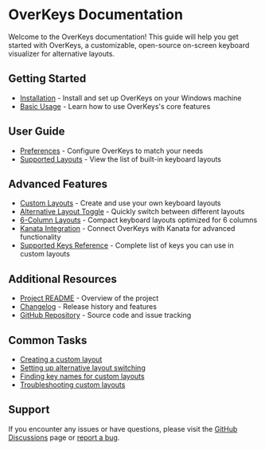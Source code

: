 # OverKeys Documentation

Welcome to the OverKeys documentation! This guide will help you get started with OverKeys, a customizable, open-source on-screen keyboard visualizer for alternative layouts.

## Getting Started

* [Installation](getting-started/installation.md) - Install and set up OverKeys on your Windows machine
* [Basic Usage](user-guide/basic-usage.md) - Learn how to use OverKeys's core features

## User Guide

* [Preferences](user-guide/preferences.md) - Configure OverKeys to match your needs
* [Supported Layouts](../README.md#features) - View the list of built-in keyboard layouts

## Advanced Features

* [Custom Layouts](advanced/custom-layouts.md) - Create and use your own keyboard layouts
* [Alternative Layout Toggle](advanced/alternative-layouts.md) - Quickly switch between different layouts
* [6-Column Layouts](advanced/6-column-layouts.md) - Compact keyboard layouts optimized for 6 columns
* [Kanata Integration](advanced/kanata-integration.md) - Connect OverKeys with Kanata for advanced functionality
* [Supported Keys Reference](advanced/supported-keys.md) - Complete list of keys you can use in custom layouts

## Additional Resources

* [Project README](../README.md) - Overview of the project
* [Changelog](../CHANGELOG.md) - Release history and features
* [GitHub Repository](https://github.com/conventoangelo/OverKeys) - Source code and issue tracking

## Common Tasks

* [Creating a custom layout](advanced/custom-layouts.md#creating-custom-layouts)
* [Setting up alternative layout switching](advanced/alternative-layouts.md)
* [Finding key names for custom layouts](advanced/supported-keys.md)
* [Troubleshooting custom layouts](advanced/custom-layouts.md#troubleshooting)

## Support

If you encounter any issues or have questions, please visit the [GitHub Discussions](https://github.com/conventoangelo/OverKeys/discussions) page or [report a bug](https://github.com/conventoangelo/OverKeys/issues/new?template=bug_report.md).
